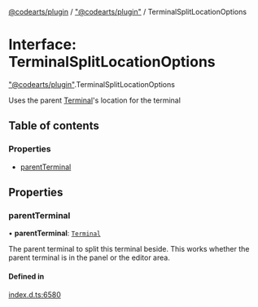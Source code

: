 [@codearts/plugin](../README.md) / ["@codearts/plugin"](../modules/_codearts_plugin_.md) / TerminalSplitLocationOptions

# Interface: TerminalSplitLocationOptions

["@codearts/plugin"](../modules/_codearts_plugin_.md).TerminalSplitLocationOptions

Uses the parent [Terminal](codearts_plugin_.Terminal.md)'s location for the terminal

## Table of contents

### Properties

- [parentTerminal](codearts_plugin_.TerminalSplitLocationOptions.md#parentterminal)

## Properties

### parentTerminal

• **parentTerminal**: [`Terminal`](codearts_plugin_.Terminal.md)

The parent terminal to split this terminal beside. This works whether the parent terminal
is in the panel or the editor area.

#### Defined in

[index.d.ts:6580](https://github.com/huaweicloud/cloudide-plugin-api/blob/03b481c/index.d.ts#L6580)
